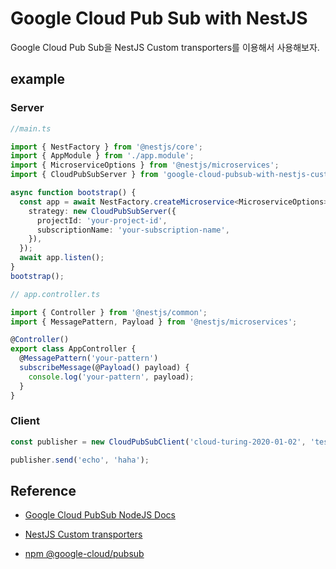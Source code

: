 # Google Cloud Pub Sub with NestJS

Google Cloud Pub Sub을 NestJS Custom transporters를 이용해서 사용해보자.

## example

### Server

```typescript
//main.ts

import { NestFactory } from '@nestjs/core';
import { AppModule } from './app.module';
import { MicroserviceOptions } from '@nestjs/microservices';
import { CloudPubSubServer } from 'google-cloud-pubsub-with-nestjs-custom-transporters';

async function bootstrap() {
  const app = await NestFactory.createMicroservice<MicroserviceOptions>(AppModule, {
    strategy: new CloudPubSubServer({
      projectId: 'your-project-id',
      subscriptionName: 'your-subscription-name',
    }),
  });
  await app.listen();
}
bootstrap();
```

```typescript
// app.controller.ts

import { Controller } from '@nestjs/common';
import { MessagePattern, Payload } from '@nestjs/microservices';

@Controller()
export class AppController {
  @MessagePattern('your-pattern')
  subscribeMessage(@Payload() payload) {
    console.log('your-pattern', payload);
  }
}
```

### Client

```typescript
const publisher = new CloudPubSubClient('cloud-turing-2020-01-02', 'test_event');

publisher.send('echo', 'haha');
```

## Reference

- [Google Cloud PubSub NodeJS Docs](https://cloud.google.com/nodejs/docs/reference/pubsub/latest)

- [NestJS Custom transporters](https://docs.nestjs.com/microservices/custom-transport)

- [npm @google-cloud/pubsub](https://www.npmjs.com/package/@google-cloud/pubsub)
